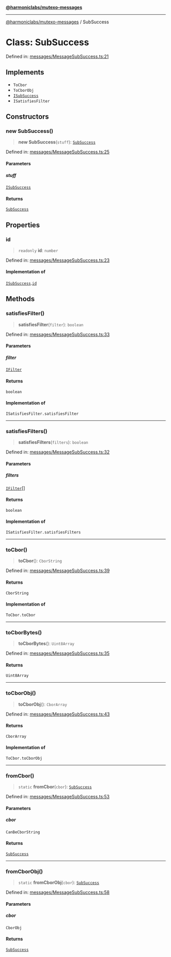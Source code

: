 [**@harmoniclabs/mutexo-messages**](../README.md)

***

[@harmoniclabs/mutexo-messages](../README.md) / SubSuccess

# Class: SubSuccess

Defined in: [messages/MessageSubSuccess.ts:21](https://github.com/HarmonicLabs/mutexo-messages/blob/aefac8841dc1fa8aebb577df666016362446522d/src/messages/MessageSubSuccess.ts#L21)

## Implements

- `ToCbor`
- `ToCborObj`
- [`ISubSuccess`](../interfaces/ISubSuccess)
- `ISatisfiesFilter`

## Constructors

### new SubSuccess()

> **new SubSuccess**(`stuff`): [`SubSuccess`](SubSuccess)

Defined in: [messages/MessageSubSuccess.ts:25](https://github.com/HarmonicLabs/mutexo-messages/blob/aefac8841dc1fa8aebb577df666016362446522d/src/messages/MessageSubSuccess.ts#L25)

#### Parameters

##### stuff

[`ISubSuccess`](../interfaces/ISubSuccess)

#### Returns

[`SubSuccess`](SubSuccess)

## Properties

### id

> `readonly` **id**: `number`

Defined in: [messages/MessageSubSuccess.ts:23](https://github.com/HarmonicLabs/mutexo-messages/blob/aefac8841dc1fa8aebb577df666016362446522d/src/messages/MessageSubSuccess.ts#L23)

#### Implementation of

[`ISubSuccess`](../interfaces/ISubSuccess).[`id`](../interfaces/ISubSuccess.md#id)

## Methods

### satisfiesFilter()

> **satisfiesFilter**(`filter`): `boolean`

Defined in: [messages/MessageSubSuccess.ts:33](https://github.com/HarmonicLabs/mutexo-messages/blob/aefac8841dc1fa8aebb577df666016362446522d/src/messages/MessageSubSuccess.ts#L33)

#### Parameters

##### filter

[`IFilter`](../type-aliases/IFilter)

#### Returns

`boolean`

#### Implementation of

`ISatisfiesFilter.satisfiesFilter`

***

### satisfiesFilters()

> **satisfiesFilters**(`filters`): `boolean`

Defined in: [messages/MessageSubSuccess.ts:32](https://github.com/HarmonicLabs/mutexo-messages/blob/aefac8841dc1fa8aebb577df666016362446522d/src/messages/MessageSubSuccess.ts#L32)

#### Parameters

##### filters

[`IFilter`](../type-aliases/IFilter)[]

#### Returns

`boolean`

#### Implementation of

`ISatisfiesFilter.satisfiesFilters`

***

### toCbor()

> **toCbor**(): `CborString`

Defined in: [messages/MessageSubSuccess.ts:39](https://github.com/HarmonicLabs/mutexo-messages/blob/aefac8841dc1fa8aebb577df666016362446522d/src/messages/MessageSubSuccess.ts#L39)

#### Returns

`CborString`

#### Implementation of

`ToCbor.toCbor`

***

### toCborBytes()

> **toCborBytes**(): `Uint8Array`

Defined in: [messages/MessageSubSuccess.ts:35](https://github.com/HarmonicLabs/mutexo-messages/blob/aefac8841dc1fa8aebb577df666016362446522d/src/messages/MessageSubSuccess.ts#L35)

#### Returns

`Uint8Array`

***

### toCborObj()

> **toCborObj**(): `CborArray`

Defined in: [messages/MessageSubSuccess.ts:43](https://github.com/HarmonicLabs/mutexo-messages/blob/aefac8841dc1fa8aebb577df666016362446522d/src/messages/MessageSubSuccess.ts#L43)

#### Returns

`CborArray`

#### Implementation of

`ToCbor.toCborObj`

***

### fromCbor()

> `static` **fromCbor**(`cbor`): [`SubSuccess`](SubSuccess)

Defined in: [messages/MessageSubSuccess.ts:53](https://github.com/HarmonicLabs/mutexo-messages/blob/aefac8841dc1fa8aebb577df666016362446522d/src/messages/MessageSubSuccess.ts#L53)

#### Parameters

##### cbor

`CanBeCborString`

#### Returns

[`SubSuccess`](SubSuccess)

***

### fromCborObj()

> `static` **fromCborObj**(`cbor`): [`SubSuccess`](SubSuccess)

Defined in: [messages/MessageSubSuccess.ts:58](https://github.com/HarmonicLabs/mutexo-messages/blob/aefac8841dc1fa8aebb577df666016362446522d/src/messages/MessageSubSuccess.ts#L58)

#### Parameters

##### cbor

`CborObj`

#### Returns

[`SubSuccess`](SubSuccess)
